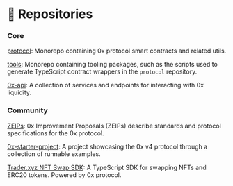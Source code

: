 # 🐙 Repositories

### Core

[protocol](https://github.com/0xProject/protocol): Monorepo containing 0x protocol smart contracts and related utils.&#x20;

[tools](https://github.com/0xProject/tools/): Monorepo containing tooling packages, such as the scripts used to generate TypeScript contract wrappers in the `protocol` repository.

[0x-api](https://github.com/0xProject/0x-api): A collection of services and endpoints for interacting with 0x liquidity.

### Community

[ZEIPs](https://github.com/0xProject/ZEIPs): 0x Improvement Proposals (ZEIPs) describe standards and protocol specifications for the 0x protocol.&#x20;

[0x-starter-project](https://github.com/0xProject/0x-starter-project): A project showcasing the 0x v4 protocol through a collection of runnable examples.

[Trader.xyz NFT Swap SDK](https://github.com/trader-xyz/nft-swap-sdk): A TypeScript SDK for swapping NFTs and ERC20 tokens. Powered by 0x protocol.
